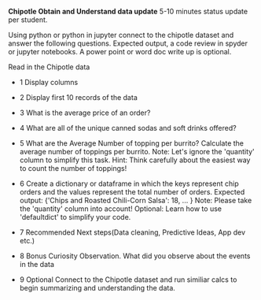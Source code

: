 **Chipotle Obtain and Understand data update**
5-10 minutes status update per student. 

Using python or python in jupyter connect to the chipotle dataset and answer the following questions. 
Expected output, a code review in spyder or jupyter notebooks. A power point  or word doc write up is optional. 

Read in the Chipotle data

- 1 Display columns

- 2 Display first 10 records of the data

- 3 What is the average price of an order?

- 4 What are all of the unique canned sodas and soft drinks offered?

- 5 What are the Average Number of topping per burrito?
      Calculate the average number of toppings per burrito.
      Note: Let's ignore the 'quantity' column to simplify this task.
      Hint: Think carefully about the easiest way to count the number of toppings!
- 6  Create a dictionary or dataframe in which the keys represent chip orders and
    the values represent the total number of orders.
        Expected output: {'Chips and Roasted Chili-Corn Salsa': 18, ... }
      Note: Please take the 'quantity' column into account!
      Optional: Learn how to use 'defaultdict' to simplify your code.
- 7 Recommended Next steps(Data cleaning, Predictive Ideas, App dev etc.)
- 8 Bonus Curiosity Observation. What did you observe about the events in the data

- 9 Optional Connect to the Chipotle dataset and run similiar calcs to begin summarizing and understanding the data. 
